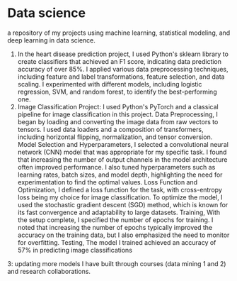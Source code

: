 # Data science
a repository of my projects using machine learning, statistical modeling, and deep learning in data science.
1. In the heart disease prediction project, I used Python's sklearn library to create classifiers that achieved an F1 score, indicating data prediction accuracy of over 85%. I applied various data preprocessing techniques, including feature and label transformations, feature selection, and data scaling. I experimented with different models, including logistic regression, SVM, and random forest, to identify the best-performing one.
2. Image Classification Project:
I used Python's PyTorch and a classical pipeline for image classification in this project.
Data Preprocessing,
I began by loading and converting the image data from raw vectors to tensors. I used data loaders and a composition of transformers, including horizontal flipping, normalization, and tensor conversion.
Model Selection and Hyperparameters,
I selected a convolutional neural network (CNN) model that was appropriate for my specific task. I found that increasing the number of output channels in the model architecture often improved performance. I also tuned hyperparameters such as learning rates, batch sizes, and model depth, highlighting the need for experimentation to find the optimal values.
Loss Function and Optimization,
I defined a loss function for the task, with cross-entropy loss being my choice for image classification. To optimize the model, I used the stochastic gradient descent (SGD) method, which is known for its fast convergence and adaptability to large datasets.
Training,
With the setup complete, I specified the number of epochs for training. I noted that increasing the number of epochs typically improved the accuracy on the training data, but I also emphasized the need to monitor for overfitting.
Testing,
The model I trained achieved an accuracy of 57% in predicting image classifications


3: updating more models I have built through courses (data mining 1 and 2) and research collaborations.
